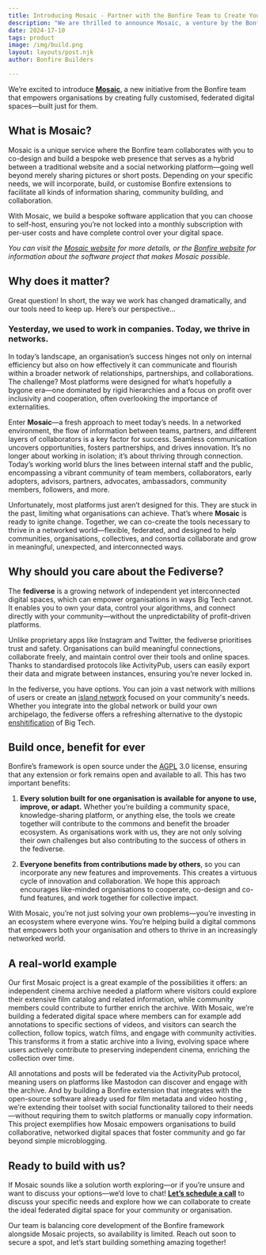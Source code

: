 ```yaml
---
title: Introducing Mosaic - Partner with the Bonfire Team to Create Your Own Federated Digital Space
description: "We are thrilled to announce Mosaic, a venture by the Bonfire team designed to empower organizations by creating fully customized, federated digital spaces tailored to their unique needs."
date: 2024-17-10
tags: product
image: /img/build.png
layout: layouts/post.njk
author: Bonfire Builders

---
```



We’re excited to introduce **[Mosaic](https://bonfirenetworks.org/mosaic/)**, a new initiative from the Bonfire team that empowers organisations by creating fully customised, federated digital spaces—built just for them.

## What is Mosaic?
Mosaic is a unique service where the Bonfire team collaborates with you to co-design and build a bespoke web presence that serves as a hybrid between a traditional website and a social networking platform—going well beyond merely sharing pictures or short posts. Depending on your specific needs, we will incorporate, build, or customise Bonfire extensions to facilitate all kinds of information sharing, community building, and collaboration. 

With Mosaic, we build a bespoke software application that you can choose to self-host, ensuring you’re not locked into a monthly subscription with per-user costs and have complete control over your digital space. 

*You can visit the [Mosaic website](/mosaic/) for more details, or the [Bonfire website](/) for information about the software project that makes Mosaic possible.*

## Why does it matter?
Great question! In short, the way we work has changed dramatically, and our tools need to keep up. Here’s our perspective…

### Yesterday, we used to work in companies. Today, we thrive in networks.
In today’s landscape, an organisation’s success hinges not only on internal efficiency but also on how effectively it can communicate and flourish within a broader network of relationships, partnerships, and collaborations. The challenge? Most platforms were designed for what’s hopefully a bygone era—one dominated by rigid hierarchies and a focus on profit over inclusivity and cooperation, often overlooking the importance of externalities.

Enter **Mosaic**—a fresh approach to meet today’s needs. In a networked environment, the flow of information between teams, partners, and different layers of collaborators is a key factor for success. Seamless communication uncovers opportunities, fosters partnerships, and drives innovation. It’s no longer about working in isolation; it’s about thriving through connection. Today’s working world blurs the lines between internal staff and the public, encompassing a vibrant community of team members, collaborators, early adopters, advisors, partners, advocates, ambassadors, community members, followers, and more. 

Unfortunately, most platforms just aren’t designed for this. They are stuck in the past, limiting what organisations can achieve. That’s where **Mosaic** is ready to ignite change. Together, we can co-create the tools necessary to thrive in a networked world—flexible, federated, and designed to help communities, organisations, collectives, and consortia collaborate and grow in meaningful, unexpected, and interconnected ways.

## Why should you care about the Fediverse? 
The **fediverse** is a growing network of independent yet interconnected digital spaces, which can empower organisations in ways Big Tech cannot. It enables you to own your data, control your algorithms, and connect directly with your community—without the unpredictability of profit-driven platforms.

Unlike proprietary apps like Instagram and Twitter, the fediverse prioritises trust and safety. Organisations can build meaningful connections, collaborate freely, and maintain control over their tools and online spaces. Thanks to standardised protocols like ActivityPub, users can easily export their data and migrate between instances, ensuring you’re never locked in.

In the fediverse, you have options. You can join a vast network with millions of users or create an [island network](https://writer.oliphant.social/oliphant/islands) focused on your community's needs. Whether you integrate into the global network or build your own archipelago, the fediverse offers a refreshing alternative to the dystopic [enshitification](https://en.wikipedia.org/wiki/Enshittification) of Big Tech. 

## Build once, benefit for ever
Bonfire’s framework is open source under the [AGPL](https://en.wikipedia.org/wiki/GNU_Affero_General_Public_License) 3.0 license, ensuring that any extension or fork remains open and available to all. This has two important benefits:

1. **Every solution built for one organisation is available for anyone to use, improve, or adapt.** Whether you’re building a community space, knowledge-sharing platform, or anything else, the tools we create together will contribute to the commons and benefit the broader ecosystem. As organisations work with us, they are not only solving their own challenges but also contributing to the success of others in the fediverse. 

2. **Everyone benefits from contributions made by others**, so you can incorporate any new features and improvements. This creates a virtuous cycle of innovation and collaboration. We hope this approach encourages like-minded organisations to cooperate, co-design and co-fund features, and work together for collective impact.

With Mosaic, you’re not just solving your own problems—you’re investing in an ecosystem where everyone wins. You’re helping build a digital commons that empowers both your organisation and others to thrive in an increasingly networked world. 

## A real-world example
Our first Mosaic project is a great example of the possibilities it offers: an independent cinema archive needed a platform where visitors could explore their extensive film catalog and related information, while community members could contribute to further enrich the archive. With Mosaic, we’re building a federated digital space where members can for example add annotations to specific sections of videos, and visitors can search the collection, follow topics, watch films, and engage with community activities. This transforms it from a static archive into a living, evolving space where users actively contribute to preserving independent cinema, enriching the collection over time. 

All annotations and posts will be federated via the ActivityPub protocol, meaning users on platforms like Mastodon can discover and engage with the archive. And by building a Bonfire extension that integrates with the open-source software already used for film metadata and video hosting , we’re extending their toolset with social functionality tailored to their needs—without requiring them to switch platforms or manually copy information. This project exemplifies how Mosaic empowers organisations to build collaborative, networked digital spaces that foster community and go far beyond simple microblogging.

## Ready to build with us?

If Mosaic sounds like a solution worth exploring—or if you’re unsure and want to discuss your options—we’d love to chat! **[Let’s schedule a call](https://calendly.com/bonfire-networks/call)** to discuss your specific needs and explore how we can collaborate to create the ideal federated digital space for your community or organisation.

Our team is balancing core development of the Bonfire framework alongside Mosaic projects, so availability is limited. Reach out soon to secure a spot, and let’s start building something amazing together!
